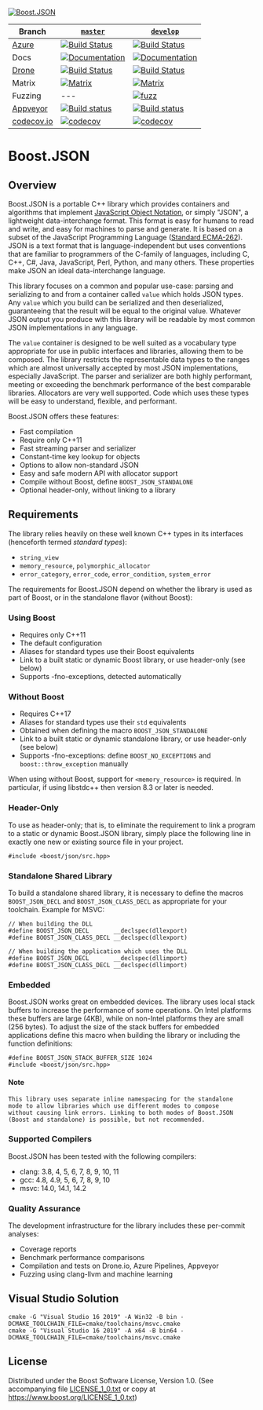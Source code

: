 [![Boost.JSON](https://raw.githubusercontent.com/CPPAlliance/json/master/doc/images/repo-logo-3.png)](http://master.json.cpp.al/)

Branch          | [`master`](https://github.com/CPPAlliance/json/tree/master) | [`develop`](https://github.com/CPPAlliance/json/tree/develop) |
--------------- | ----------------------------------------------------------- | ------------------------------------------------------------- |
[Azure](https://azure.microsoft.com/en-us/services/devops/pipelines/) | [![Build Status](https://img.shields.io/azure-devops/build/vinniefalco/2571d415-8cc8-4120-a762-c03a8eda0659/8/master)](https://vinniefalco.visualstudio.com/json/_build/latest?definitionId=5&branchName=master) | [![Build Status](https://img.shields.io/azure-devops/build/vinniefalco/2571d415-8cc8-4120-a762-c03a8eda0659/8/develop)](https://vinniefalco.visualstudio.com/json/_build/latest?definitionId=8&branchName=develop)
Docs            | [![Documentation](https://img.shields.io/badge/docs-master-brightgreen.svg)](https://www.boost.org/doc/libs/master/libs/json/) | [![Documentation](https://img.shields.io/badge/docs-develop-brightgreen.svg)](https://www.boost.org/doc/libs/develop/libs/json/)
[Drone](https://drone.io/) | [![Build Status](https://drone.cpp.al/api/badges/boostorg/json/status.svg)](https://drone.cpp.al/boostorg/json) | [![Build Status](https://drone.cpp.al/api/badges/boostorg/json/status.svg?ref=refs/heads/develop)](https://drone.cpp.al/boostorg/json)
Matrix          | [![Matrix](https://img.shields.io/badge/matrix-master-brightgreen.svg)](http://www.boost.org/development/tests/master/developer/json.html) | [![Matrix](https://img.shields.io/badge/matrix-develop-brightgreen.svg)](http://www.boost.org/development/tests/develop/developer/json.html)
Fuzzing         | --- |  [![fuzz](https://github.com/boostorg/json/workflows/fuzz/badge.svg?branch=develop)](https://github.com/boostorg/json/actions?query=workflow%3Afuzz+branch%3Adevelop)
[Appveyor](https://ci.appveyor.com/) | [![Build status](https://ci.appveyor.com/api/projects/status/8csswcnmfm798203?branch=master&svg=true)](https://ci.appveyor.com/project/vinniefalco/cppalliance-json/branch/master) | [![Build status](https://ci.appveyor.com/api/projects/status/8csswcnmfm798203?branch=develop&svg=true)](https://ci.appveyor.com/project/vinniefalco/cppalliance-json/branch/develop)
[codecov.io](https://codecov.io) | [![codecov](https://codecov.io/gh/boostorg/json/branch/master/graph/badge.svg)](https://codecov.io/gh/boostorg/json/branch/master) | [![codecov](https://codecov.io/gh/boostorg/json/branch/develop/graph/badge.svg)](https://codecov.io/gh/boostorg/json/branch/develop)

# Boost.JSON

## Overview

Boost.JSON is a portable C++ library which provides containers and
algorithms that implement
[JavaScript Object Notation](https://json.org/), or simply "JSON",
a lightweight data-interchange format. This format is easy for humans to
read and write, and easy for machines to parse and generate. It is based
on a subset of the JavaScript Programming Language
([Standard ECMA-262](https://www.ecma-international.org/ecma-262/10.0/index.html)).
JSON is a text format that is language-independent but uses conventions
that are familiar to programmers of the C-family of languages, including
C, C++, C#, Java, JavaScript, Perl, Python, and many others. These
properties make JSON an ideal data-interchange language.

This library focuses on a common and popular use-case: parsing
and serializing to and from a container called `value` which
holds JSON types. Any `value` which you build can be serialized
and then deserialized, guaranteeing that the result will be equal
to the original value. Whatever JSON output you produce with this
library will be readable by most common JSON implementations
in any language.

The `value` container is designed to be well suited as a
vocabulary type appropriate for use in public interfaces and
libraries, allowing them to be composed. The library restricts
the representable data types to the ranges which are almost
universally accepted by most JSON implementations, especially
JavaScript. The parser and serializer are both highly performant,
meeting or exceeding the benchmark performance of the best comparable
libraries. Allocators are very well supported. Code which uses these
types will be easy to understand, flexible, and performant.

Boost.JSON offers these features:

* Fast compilation
* Require only C++11
* Fast streaming parser and serializer
* Constant-time key lookup for objects
* Options to allow non-standard JSON
* Easy and safe modern API with allocator support
* Compile without Boost, define `BOOST_JSON_STANDALONE`
* Optional header-only, without linking to a library

## Requirements

The library relies heavily on these well known C++ types in
its interfaces (henceforth termed _standard types_):

* `string_view`
* `memory_resource`, `polymorphic_allocator`
* `error_category`, `error_code`, `error_condition`, `system_error`

The requirements for Boost.JSON depend on whether the library is used
as part of Boost, or in the standalone flavor (without Boost):

### Using Boost

* Requires only C++11
* The default configuration
* Aliases for standard types use their Boost equivalents
* Link to a built static or dynamic Boost library, or use header-only (see below)
* Supports -fno-exceptions, detected automatically

### Without Boost

* Requires C++17
* Aliases for standard types use their `std` equivalents
* Obtained when defining the macro `BOOST_JSON_STANDALONE`
* Link to a built static or dynamic standalone library, or use header-only (see below)
* Supports -fno-exceptions: define `BOOST_NO_EXCEPTIONS` and `boost::throw_exception` manually

When using without Boost, support for `<memory_resource>` is required.
In particular, if using libstdc++ then version 8.3 or later is needed.

### Header-Only

To use as header-only; that is, to eliminate the requirement to
link a program to a static or dynamic Boost.JSON library, simply
place the following line in exactly one new or existing source
file in your project.
```
#include <boost/json/src.hpp>
```

### Standalone Shared Library

To build a standalone shared library, it is necessary to define the
macros `BOOST_JSON_DECL` and `BOOST_JSON_CLASS_DECL` as appropriate
for your toolchain. Example for MSVC:
```
// When building the DLL
#define BOOST_JSON_DECL       __declspec(dllexport)
#define BOOST_JSON_CLASS_DECL __declspec(dllexport)

// When building the application which uses the DLL
#define BOOST_JSON_DECL       __declspec(dllimport)
#define BOOST_JSON_CLASS_DECL __declspec(dllimport)
```

### Embedded

Boost.JSON works great on embedded devices. The library uses local
stack buffers to increase the performance of some operations. On
Intel platforms these buffers are large (4KB), while on non-Intel
platforms they are small (256 bytes). To adjust the size of the
stack buffers for embedded applications define this macro when
building the library or including the function definitions:
```
#define BOOST_JSON_STACK_BUFFER_SIZE 1024
#include <boost/json/src.hpp>
```

#### Note
    This library uses separate inline namespacing for the standalone
    mode to allow libraries which use different modes to compose
    without causing link errors. Linking to both modes of Boost.JSON
    (Boost and standalone) is possible, but not recommended.

### Supported Compilers

Boost.JSON has been tested with the following compilers:

* clang: 3.8, 4, 5, 6, 7, 8, 9, 10, 11
* gcc: 4.8, 4.9, 5, 6, 7, 8, 9, 10
* msvc: 14.0, 14.1, 14.2

### Quality Assurance

The development infrastructure for the library includes
these per-commit analyses:

* Coverage reports
* Benchmark performance comparisons
* Compilation and tests on Drone.io, Azure Pipelines, Appveyor
* Fuzzing using clang-llvm and machine learning

## Visual Studio Solution

    cmake -G "Visual Studio 16 2019" -A Win32 -B bin -DCMAKE_TOOLCHAIN_FILE=cmake/toolchains/msvc.cmake
    cmake -G "Visual Studio 16 2019" -A x64 -B bin64 -DCMAKE_TOOLCHAIN_FILE=cmake/toolchains/msvc.cmake

## License

Distributed under the Boost Software License, Version 1.0.
(See accompanying file [LICENSE_1_0.txt](LICENSE_1_0.txt) or copy at
https://www.boost.org/LICENSE_1_0.txt)



